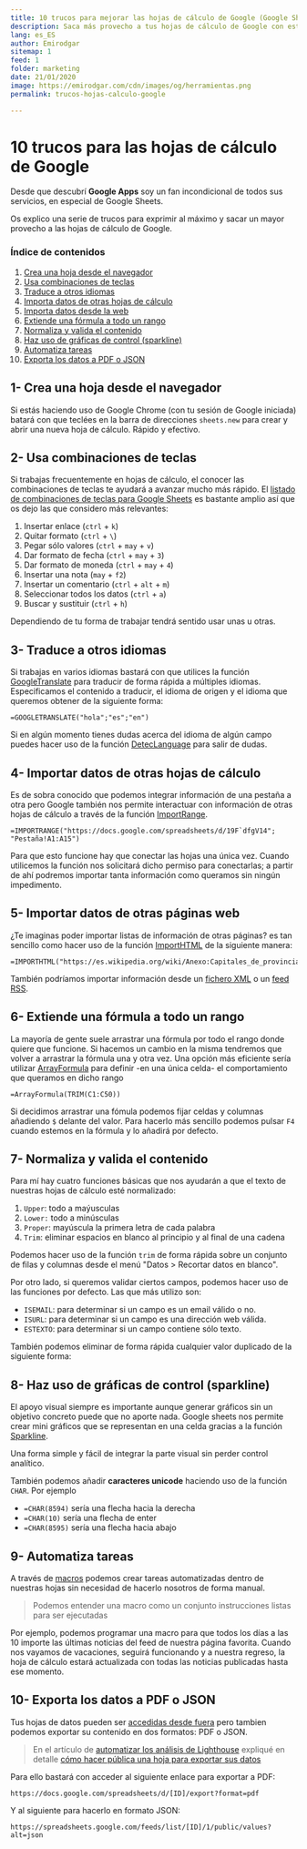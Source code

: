 ```yaml
---
title: 10 trucos para mejorar las hojas de cálculo de Google (Google Sheet)
description: Saca más provecho a tus hojas de cálculo de Google con estos 10 trucos
lang: es_ES
author: Emirodgar
sitemap: 1
feed: 1
folder: marketing
date: 21/01/2020
image: https://emirodgar.com/cdn/images/og/herramientas.png
permalink: trucos-hojas-calculo-google

---
```


# 10 trucos para las hojas de cálculo de Google

Desde que descubrí **Google Apps** soy un fan incondicional de todos sus servicios, en especial de Google Sheets. 

Os explico una serie de trucos para exprimir al máximo y sacar un mayor provecho a las hojas de cálculo de Google.

### Índice de contenidos

 1. [Crea una hoja desde el navegador](#crear-hoja)
 2. [Usa combinaciones de teclas](#combinacion-teclas)
 3. [Traduce a otros idiomas](#traducir-idiomas)
 4. [Importa datos de otras hojas de cálculo](#importar-datos)
 5. [Importa datos desde la web](#importar-datos-web)
 6. [Extiende una fórmula a todo un rango](#formula-rango)
 7. [Normaliza y valida el contenido](#normalizar-validar)
 8. [Haz uso de gráficas de control (sparkline)](#grafica-sparkline)
 9. [Automatiza tareas](#automatizar-tareas)
 10. [Exporta los datos a PDF o JSON](#exportar-datos) 

## <a name="crear-hoja"></a> 1- Crea una hoja desde el navegador

Si estás haciendo uso de Google Chrome (con tu sesión de Google iniciada) batará con que teclées en la barra de direcciones ```sheets.new``` para crear y abrir una nueva hoja de cálculo. Rápido y efectivo.

## <a name="combinacion-teclas"></a> 2- Usa combinaciones de teclas

Si trabajas frecuentemente en hojas de cálculo, el conocer las combinaciones de teclas te ayudará a avanzar mucho más rápido. El [listado de combinaciones de teclas para Google Sheets](https://support.google.com/docs/answer/181110?p=spreadsheets_shortcuts&visit_id=636916984300300429-799695081&rd=1) es bastante amplio así que os dejo las que considero más relevantes:

 1. Insertar enlace (`ctrl` + `k`)
 2. Quitar formato (`ctrl` + `\`)
 3. Pegar sólo valores (`ctrl` + `may` + `v`)
 4. Dar formato de fecha (`ctrl` + `may` + `3`)
 5. Dar formato de moneda (`ctrl` + `may` + `4`)
 6. Insertar una nota (`may` + `f2`)
 7. Insertar un comentario (`ctrl` + `alt` + `m`)
 9. Seleccionar todos los datos (`ctrl` + `a`)
 10. Buscar y sustituir (`ctrl` + `h`)

Dependiendo de tu forma de trabajar tendrá sentido usar unas u otras.

## <a name="traducir-idiomas"></a> 3- Traduce a otros idiomas

Si trabajas en varios idiomas bastará con que utilices la función [GoogleTranslate](https://support.google.com/docs/answer/3093331?hl=es) para traducir de forma rápida a múltiples idiomas. Especificamos el contenido a traducir, el idioma de origen y el idioma que queremos obtener de la siguiente forma:

```
=GOOGLETRANSLATE("hola";"es";"en")
```

Si en algún momento tienes dudas acerca del idioma de algún campo puedes hacer uso de la función [DetecLanguage](https://support.google.com/docs/answer/3093278?hl=en) para salir de dudas.

## <a name="importar-datos"></a> 4- Importar datos de otras hojas de cálculo

Es de sobra conocido que podemos integrar información de una pestaña a otra pero Google también nos permite interactuar con información de otras hojas de cálculo a través de la función [ImportRange](https://support.google.com/docs/answer/3093340?hl=es).

```
=IMPORTRANGE("https://docs.google.com/spreadsheets/d/19F`dfgV14";  "Pestaña!A1:A15")
```

Para que esto funcione hay que conectar las hojas una única vez. Cuando utilicemos la función nos solicitará dicho permiso para conectarlas; a partir de ahí podremos importar tanta información como queramos sin ningún impedimento.

## <a name="importar-datos-web"></a>5- Importar datos de otras páginas web

¿Te imaginas poder importar listas de información de otras páginas? es tan sencillo como hacer uso de la función [ImportHTML](https://support.google.com/docs/answer/3093339?hl=es) de la siguiente manera:

```
=IMPORTHTML("https://es.wikipedia.org/wiki/Anexo:Capitales_de_provincia_de_Espa%C3%B1a_por_poblaci%C3%B3n";"table";1)
```

También podríamos importar información desde un [fichero XML](https://support.google.com/docs/answer/3093342) o un [feed RSS](https://support.google.com/docs/answer/3093337).

## <a name="formula-rango"></a>6- Extiende una fórmula a todo un rango

La mayoría de gente suele arrastrar una fórmula por todo el rango donde quiere que funcione. Si hacemos un cambio en la misma tendremos que volver a arrastrar la fórmula una y otra vez. Una opción más eficiente sería utilizar [ArrayFormula](https://support.google.com/docs/answer/3093275?hl=es) para definir -en una única celda- el comportamiento que queramos en dicho rango

```
=ArrayFormula(TRIM(C1:C50))
```

Si decidimos arrastrar una fómula podemos fijar celdas y columnas añadiendo `$` delante del valor. Para hacerlo más sencillo podemos pulsar `F4` cuando estemos en la fórmula y lo añadirá por defecto.

## <a name="normalizar-validar"></a> 7- Normaliza y valida el contenido

Para mí hay cuatro funciones básicas que nos ayudarán a que el texto de nuestras hojas de cálculo esté normalizado:

 1. ```Upper```: todo a maýusculas
 2. ```Lower:``` todo a minúsculas
 3. ```Proper```: mayúscula la primera letra de cada palabra
 4. ```Trim```: eliminar espacios en blanco al principio y al final de una cadena

Podemos hacer uso de la función ```trim``` de forma rápida sobre un conjunto de filas y columnas desde el menú "Datos > Recortar datos en blanco".

<amp-img alt="Google sheets trim para eliminar espacios en blanco"
  src="https://3.bp.blogspot.com/-EqUSP926q34/XNLiGUDgLmI/AAAAAAAAH70/2afdGeHJHJ4RbnmL7sONpnN5jse_6FYIACLcBGAs/s640/2.gif"
  width="640"
  height="360"
  layout="responsive">
</amp-img>

Por otro lado, si queremos validar ciertos campos, podemos hacer uso de las funciones por defecto. Las que más utilizo son:

 -  ```ISEMAIL```: para determinar si un campo es un email válido o no.
 - ```ISURL```: para determinar si un campo es una dirección web válida.
 -  ```ESTEXTO```: para determinar si un campo contiene sólo texto.

También podemos eliminar de forma rápida cualquier valor duplicado de la siguiente forma:

<amp-img alt="Google sheets eliminar contenidos duplicados"
  src="https://1.bp.blogspot.com/-rfa43G2hKMM/XNLh5IKw0wI/AAAAAAAAH7w/4LEbkCaIP8MCP21TS6eqYIS1M0q3F_NEwCLcBGAs/s640/1.gif"
  width="640"
  height="360"
  layout="responsive">
</amp-img>


## <a name="grafica-sparkline"></a>8- Haz uso de gráficas de control (sparkline)

El apoyo visual siempre es importante aunque generar gráficos sin un objetivo concreto puede que no aporte nada. Google sheets nos permite crear mini gráficos que se representan en una celda gracias a la función [Sparkline](https://support.google.com/docs/answer/3093289).

Una forma simple y fácil de integrar la parte visual sin perder control analítico.

También podemos añadir **caracteres unicode** haciendo uso de la función `CHAR`. Por ejemplo

- `=CHAR(8594)` sería una flecha hacia la derecha
- `=CHAR(10)` sería una flecha de enter
- `=CHAR(8595)` sería una flecha hacia abajo

## <a name="automatizar-tareas"></a> 9- Automatiza tareas

A través de [macros](https://support.google.com/docs/answer/7665004?hl=es) podemos crear tareas automatizadas dentro de nuestras hojas sin necesidad de hacerlo nosotros de forma manual. 

> Podemos entender una macro como un conjunto instrucciones listas para ser ejecutadas

Por ejemplo, podemos programar una macro para que todos los días a las 10 importe las últimas noticias del feed de nuestra página favorita. Cuando nos vayamos de vacaciones, seguirá funcionando y a nuestra regreso, la hoja de cálculo estará actualizada con todas las noticias publicadas hasta ese momento.

## <a name="exportar-datos"></a>10- Exporta los datos a PDF o JSON

Tus hojas de datos pueden ser [accedidas desde fuera](https://support.google.com/docs/answer/183965?co=GENIE.Platform%3DDesktop&hl=es) pero tambien podemos exportar su contenido en dos formatos: PDF o JSON.

> En el artículo de [automatizar los análisis de Lighthouse](https://emirodgar.com/automatizar-analisis-lighthouse) expliqué en detalle [cómo hacer pública una hoja para exportar sus datos](https://emirodgar.com/automatizar-analisis-lighthouse#exportar)

Para ello bastará con acceder al siguiente enlace para exportar a PDF:

```
https://docs.google.com/spreadsheets/d/[ID]/export?format=pdf
```

Y al siguiente para hacerlo en formato JSON:

``````
https://spreadsheets.google.com/feeds/list/[ID]/1/public/values?alt=json
``````
<!--stackedit_data:
eyJoaXN0b3J5IjpbNDc1MjM1ODMxLDE2NDkwMDUzMjJdfQ==
-->